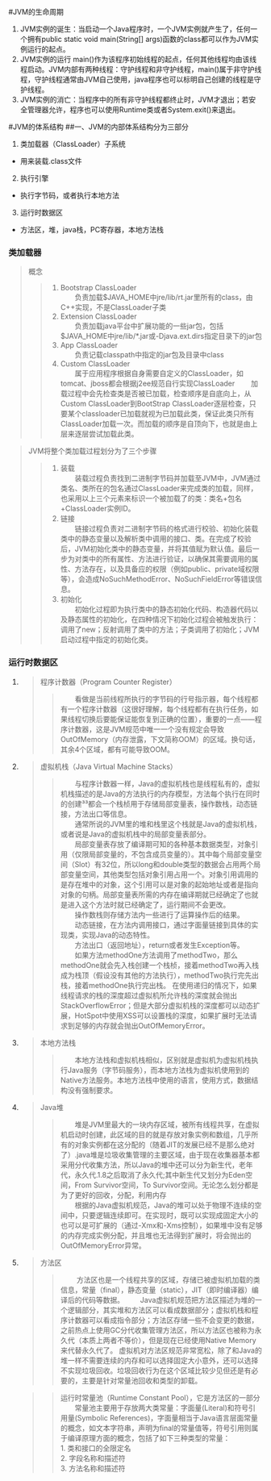 #JVM的生命周期
1. JVM实例的诞生：当启动一个Java程序时，一个JVM实例就产生了，任何一个拥有public static void main(String[] args)函数的class都可以作为JVM实例运行的起点。 
2. JVM实例的运行 main()作为该程序初始线程的起点，任何其他线程均由该线程启动。JVM内部有两种线程：守护线程和非守护线程，main()属于非守护线程，守护线程通常由JVM自己使用，java程序也可以标明自己创建的线程是守护线程。 
3. JVM实例的消亡：当程序中的所有非守护线程都终止时，JVM才退出；若安全管理器允许，程序也可以使用Runtime类或者System.exit()来退出。

#JVM的体系结构
##一、JVM的内部体系结构分为三部分
1. 类加载器（ClassLoader）子系统
+ 用来装载.class文件
2. 执行引擎
+ 执行字节码，或者执行本地方法
3. 运行时数据区
+ 方法区，堆，java栈，PC寄存器，本地方法栈
### 类加载器
>概念
>>1. Bootstrap ClassLoader  
　　负责加载$JAVA_HOME中jre/lib/rt.jar里所有的class，由C++实现，不是ClassLoader子类  
>>2. Extension ClassLoader  
　　负责加载java平台中扩展功能的一些jar包，包括$JAVA_HOME中jre/lib/*.jar或-Djava.ext.dirs指定目录下的jar包  
>>3. App ClassLoader  
　　负责记载classpath中指定的jar包及目录中class  
>>4. Custom ClassLoader  
　　属于应用程序根据自身需要自定义的ClassLoader，如tomcat、jboss都会根据j2ee规范自行实现ClassLoader
　　加载过程中会先检查类是否被已加载，检查顺序是自底向上，从Custom ClassLoader到BootStrap ClassLoader逐层检查，只要某个classloader已加载就视为已加载此类，保证此类只所有ClassLoader加载一次。而加载的顺序是自顶向下，也就是由上层来逐层尝试加载此类。

>JVM将整个类加载过程划分为了三个步骤
>>1. 装载  
　　装载过程负责找到二进制字节码并加载至JVM中，JVM通过类名、类所在的包名通过ClassLoader来完成类的加载，同样，也采用以上三个元素来标识一个被加载了的类：类名+包名+ClassLoader实例ID。
>>2. 链接  
　　链接过程负责对二进制字节码的格式进行校验、初始化装载类中的静态变量以及解析类中调用的接口、类。在完成了校验后，JVM初始化类中的静态变量，并将其值赋为默认值。最后一步为对类中的所有属性、方法进行验证，以确保其需要调用的属性、方法存在，以及具备应的权限（例如public、private域权限等），会造成NoSuchMethodError、NoSuchFieldError等错误信息。
>>3. 初始化  
　　初始化过程即为执行类中的静态初始化代码、构造器代码以及静态属性的初始化，在四种情况下初始化过程会被触发执行：调用了new；反射调用了类中的方法；子类调用了初始化；JVM启动过程中指定的初始化类。

### 运行时数据区
1. >程序计数器（Program Counter Register）
    >>  　　看做是当前线程所执行的字节码的行号指示器，每个线程都有一个程序计数器（这很好理解，每个线程都有在执行任务，如果线程切换后要能保证能恢复到正确的位置），重要的一点——程序计数器，这是JVM规范中唯一一个没有规定会导致OutOfMemory（内存泄露，下文简称OOM）的区域。换句话，其余4个区域，都有可能导致OOM。
2. >虚拟机栈（Java Virtual Machine Stacks）
    >>  　　与程序计数器一样，Java的虚拟机栈也是线程私有的，虚拟机栈描述的是Java的方法执行的内存模型，方法每个执行在同时的创建³³都会一个栈桢用于存储局部变量表，操作数栈，动态链接，方法出口等信息。  
        　　通常所说的JVM里的堆和栈里这个栈就是Java的虚拟机栈，或者说是Java的虚拟机栈中的局部变量表部分。  
        　　局部变量表存放了编译期可知的各种基本数据类型，对象引用（仅限局部变量的，不包含成员变量的）。其中每个局部变量空间（Slot）有32位，所以long和double类型的数据会占用两个局部变量空间，其他类型包括对象引用占用一个。对象引用调用的是存在堆中的对象，这个引用可以是对象的起始地址或者是指向对象的句柄。局部变量表所需的内存在编译期就已经确定了也就是进入这个方法时就已经确定了，运行期间不会更改。  
        　　操作数栈则存储方法内一些进行了运算操作后的结果。  
        　　动态链接，在方法内调用接口，通过字面量链接到具体的实现类，实现Java的动态特性。  
        　　方法出口（返回地址），return或者发生Exception等。  
        　　如果方法methodOne方法调用了methodTwo，那么methodOne就会先入栈创建一个栈桢，接着methodTwo再入栈成为栈顶（假设没有其他的方法执行），methodTwo执行完先出栈，接着methodOne执行完出栈。
        在使用递归的情况下，如果线程请求的栈的深度超过虚拟机所允许栈的深度就会抛出StackOverflowError；但是大部分虚拟机栈的深度都可以动态扩展，HotSpot中使用XSS可以设置栈的深度，如果扩展时无法请求到足够的内存就会抛出OutOfMemoryError。
3. >本地方法栈
    >>  　　本地方法栈和虚拟机栈相似，区别就是虚拟机为虚拟机栈执行Java服务（字节码服务），而本地方法栈为虚拟机使用到的Native方法服务。本地方法栈中使用的语言，使用方式，数据结构没有强制要求。
4. >Java堆
    >>  　　堆是JVM里最大的一块内存区域，被所有线程共享，在虚拟机启动时创建，此区域的目的就是存放对象实例和数组，几乎所有的对象实例都在这分配的（随着JIT的发展已经不是那么绝对了）.java堆是垃圾收集管理的主要区域，由于现在收集器基本都采用分代收集方法，所以Java的堆中还可以分为新生代，老年代，永久代.1.8之后取消了永久代;其中新生代又划分为Eden空间，From Survivor空间，To Survivor空间。无论怎么划分都是为了更好的回收，分配，利用内存  
        　　根据的Java虚拟机规范，Java的堆可以处于物理不连续的空间中，只要逻辑连续即可。在实现时，既可以实现成固定大小的也可以是可扩展的（通过-Xmx和-Xms控制），如果堆中没有足够的内存完成实例分配，并且堆也无法得到扩展时，将会抛出的OutOfMemoryError异常。
5. >方法区
    >> 　　方法区也是一个线程共享的区域，存储已被虚拟机加载的类信息，常量（final），静态变量（static），JIT（即时编译器）编译后的代码等数据。
        　　Java虚拟机规范把方法区描述为堆的一个逻辑部分，其实堆和方法区可以看成数据部分；虚拟机栈和程序计数器可以看成指令部分；方法区存储一些不会变更的数据，之前热点上使用GC分代收集管理方法区，所以方法区也被称为永久代（本质上两者不等价），但是现在已经使用Native Memory来代替永久代了。
        虚拟机对方法区规范非常宽松，除了和Java的堆一样不需要连续的内存和可以选择固定大小意外，还可以选择不实现垃圾回收。垃圾回收行为在这个区域比较少见但还是有必要的，主要是针对常量池回收和类型的卸载。
    
    >> 运行时常量池（Runtime Constant Pool），它是方法区的一部分  
        　　常量池主要用于存放两大类常量：字面量(Literal)和符号引用量(Symbolic References)，字面量相当于Java语言层面常量的概念，如文本字符串，声明为final的常量值等，符号引用则属于编译原理方面的概念，包括了如下三种类型的常量：  
        1. 类和接口的全限定名  
        2. 字段名称和描述符  
        3. 方法名称和描述符  